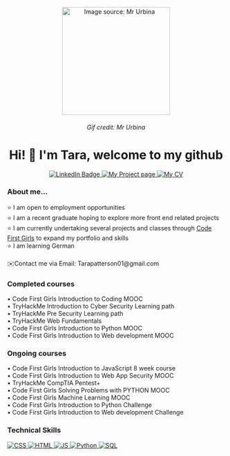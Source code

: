 
<div id="header" align="center">
  <img src="https://media.giphy.com/media/v1.Y2lkPTc5MGI3NjExdmNjcHkyN2Z3djYxZ2I0dzdraW1iMDhtZDdqMmNzNmpvczU1amRocSZlcD12MV9pbnRlcm5hbF9naWZfYnlfaWQmY3Q9cw/paTz7UZbPfTZFRYnnB/giphy.gif" width="250" alt="Image source: Mr Urbina"/>
  <h6 align="center" font-size:20px >Gif credit: Mr Urbina</h6>
</div>

<div id="about-me-title" align="center" >
  <h1>Hi! 👋 I'm Tara, welcome to my github </h1>

<div id="badges">
  <a href="https://www.linkedin.com/in/tara-patterson-a2098b195/">
    <img src="https://img.shields.io/badge/LinkedIn-blue?style=for-the-badge&logo=linkedin&logoColor=white" alt="LinkedIn Badge"/>
  </a>
  <a href="https://github.com/Tara2805/Tarapatterson.github.io">
    <img src="https://img.shields.io/badge/My%20Projects-pink?style=for-the-badge" alt="My Project page"/>
  </a>
  <a href="https://tara2805.github.io/resume/">
    <img src="https://img.shields.io/badge/My%20CV-violet?style=for-the-badge" alt="My CV"/>
  </a>
</div>
</div>

<div id="about-me">
<h3>About me...</h3>
⭐ I am open to employment opportunities<br>
⭐ I am a recent graduate hoping to explore more front end related projects<br>
⭐ I am currently undertaking several projects and classes through <a href="https://codefirstgirls.com/?utm_medium=ppc&utm_source=adwords">Code First Girls</a> to expand my portfolio and skills <br>
⭐ I am learning German <br>
<br>
  ✉️Contact me via Email: Tarapatterson01@gmail.com
</div>

<div id="completed-course">
<h3>Completed courses</h3>
• Code First Girls Introduction to Coding MOOC  <br>
• TryHackMe Introduction to Cyber Security Learning path <br>
• TryHackMe Pre Security Learning path <br>
• TryHackMe Web Fundamentals <br>
• Code First Girls Introduction to Python MOOC <br>
• Code First Girls Introduction to Web development MOOC <br>

<h3>Ongoing courses</h3>
• Code First Girls Introduction to JavaScript 8 week course <br>
• Code First Girls Introduction to Web App Security MOOC <br>
• TryHackMe CompTIA Pentest+ <br>
• Code First Girls Solving Problems with PYTHON MOOC<br>
• Code First Girls Machine Learning MOOC<br>
• Code First Girls Introduction to Python Challenge <br>
• Code First Girls Introduction to Web development Challenge <br>
</div>

<div id="technical skills">
<h3>Technical Skills</h3>
  <a href="">
    <img src="https://img.shields.io/badge/css3-%231572B6.svg?style=for-the-badge&logo=css3&logoColor=white" alt="CSS"/>
  </a>
<a href="">
    <img src="https://img.shields.io/badge/html5-%23E34F26.svg?style=for-the-badge&logo=html5&logoColor=white" alt="HTML"/>
  </a>
  <a href="">
    <img src="https://img.shields.io/badge/javascript-%23323330.svg?style=for-the-badge&logo=javascript&logoColor=%23F7DF1E" alt="JS"/>
  </a>
  <a href="">
    <img src="https://img.shields.io/badge/python-3670A0?style=for-the-badge&logo=python&logoColor=ffdd54" alt="Python"/>
  </a>
  <a href="">
    <img src="https://img.shields.io/badge/mysql-%2300f.svg?style=for-the-badge&logo=mysql&logoColor=white" alt="SQL"/>
  </a>
</div>
